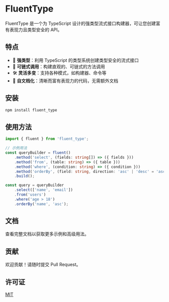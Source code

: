 # FluentType

FluentType 是一个为 TypeScript 设计的强类型流式接口构建器，可让您创建富有表现力且类型安全的 API。

## 特点

- 💪 **强类型**：利用 TypeScript 的类型系统创建类型安全的流式接口
- 🔗 **可链式调用**：构建直观的、可链式的方法调用
- 🛠️ **灵活多变**：支持各种模式，如构建器、命令等
- 📝 **自文档化**：清晰而富有表现力的代码，无需额外文档

## 安装

```bash
npm install fluent_type
```

## 使用方法

```typescript
import { fluent } from 'fluent_type';

// 示例用法
const queryBuilder = fluent()
    .method('select', (fields: string[]) => ({ fields }))
    .method('from', (table: string) => ({ table }))
    .method('where', (condition: string) => ({ condition }))
    .method('orderBy', (field: string, direction: 'asc' | 'desc' = 'asc') => ({ field, direction }))
    .build();

const query = queryBuilder
    .select(['name', 'email'])
    .from('users')
    .where('age > 18')
    .orderBy('name', 'asc');
```

## 文档

查看完整文档以获取更多示例和高级用法。

## 贡献

欢迎贡献！请随时提交 Pull Request。

## 许可证

[MIT](LICENSE)